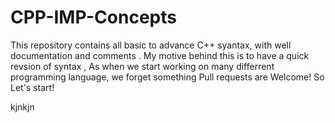 # CPP-IMP-Concepts
This repository contains all basic to advance C++ syantax, with well documentation and comments .
My motive behind this is to have a quick revsion of syntax , As when we start working on many differrent programming language, we forget something
Pull requests are Welcome! So Let's start!

kjnkjn

